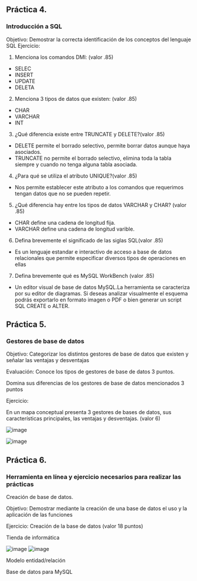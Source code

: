## Práctica 4.
### Introducción a SQL
Objetivo: Demostrar la correcta identificación de los conceptos del lenguaje SQL
Ejercicio:

1. Menciona los comandos DMl: (valor .85)

* SELEC
* INSERT
* UPDATE
* DELETA

2. Menciona 3 tipos de datos que existen: (valor .85)

* CHAR
* VARCHAR
* INT


3. ¿Qué diferencia existe entre TRUNCATE y DELETE?(valor .85)

* DELETE permite el borrado selectivo, permite borrar datos aunque haya asociados.
* TRUNCATE no permite el borrado selectivo, elimina toda la tabla siempre y cuando no tenga alguna tabla asociada.

4. ¿Para qué se utiliza el atributo UNIQUE?(valor .85)

* Nos permite establecer este atributo a los comandos que requerimos tengan datos que no se pueden repetir.

5. ¿Qué diferencia hay entre los tipos de datos VARCHAR y CHAR? (valor .85)

* CHAR define una cadena de longitud fija.
* VARCHAR define una cadena de longitud varible.


6. Defina brevemente el significado de las siglas SQL(valor .85)

* Es un lenguaje estandar e interactivo de acceso a base de datos relacionales que permite especificar diversos tipos de operaciones en ellas 


7. Defina brevemente qué es MySQL WorkBench (valor .85)

* Un editor visual de base de datos MySQL.La herramienta se caracteriza por su editor de diagramas. Si deseas analizar visualmente el esquema podrás exportarlo en formato imagen o PDF o bien generar un script SQL CREATE o ALTER.


## Práctica 5.
### Gestores de base de datos

Objetivo: Categorizar los distintos gestores de base de datos que existen y señalar las
ventajas y desventajas

Evaluación: Conoce los tipos de gestores de base de datos 3 puntos.

Domina sus diferencias de los gestores de base de datos mencionados 3 puntos

Ejercicio:

En un mapa conceptual presenta 3 gestores de bases de datos, sus características
principales, las ventajas y desventajas. (valor 6)

![image](https://user-images.githubusercontent.com/91554777/170415427-e2b7321b-a97f-43b0-ac24-6e506c307e6b.png)

![image](https://user-images.githubusercontent.com/101212784/170516669-f9fa1288-7edd-4131-a77a-4ff27d3d35cd.png)


## Práctica 6.
### Herramienta en línea y ejercicio necesarios para realizar las prácticas

Creación de base de datos.

Objetivo: Demostrar mediante la creación de una base de datos el uso y la aplicación de
las funciones

Ejercicio: Creación de la base de datos (valor 18 puntos)

Tienda de informática

![image](https://user-images.githubusercontent.com/91554777/170415101-717bca19-3644-46a9-8a57-8d5940c5d283.png)
![image](https://user-images.githubusercontent.com/101212784/170520824-c519ce46-3440-47d7-92c0-78ded7902da9.png)






Modelo entidad/relación




Base de datos para MySQL
